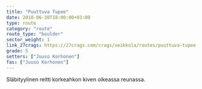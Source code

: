 ```yaml
---
title: "Puuttuva Tupee"
date: 2018-06-30T18:00:00+03:00
type: route
category: "route"
route_type: "boulder"
sector_weight: 1
link_27crags: https://27crags.com/crags/veikkola/routes/puuttuva-tupee
grade: 5
setters: ["Juuso Korhonen"]
fas: ["Juuso Korhonen"]
---
```


Släbityylinen reitti korkeahkon kiven oikeassa reunassa. 